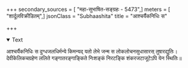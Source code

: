 +++
secondary_sources = [ "महा-सुभाषित-सङ्ग्रहः - 5473",]
meters = [ "शार्दूलविक्रीडितम्",]
jsonClass = "Subhaashita"
title = "आश्चर्यैकनिधिः स"

+++

<details open><summary>Text</summary>

आश्चर्यैकनिधिः स दुग्धजलधिर्मन्ये किमन्यद् यतो लेभे जन्म स लोकलोचनसुधासारस् तुषारद्युतिः।  
देवीकेलिकचग्रहेण ललिते गङ्गातरङ्गाङ्किते निःशङ्कं निरटङ्कि शंकरजटाजूटेऽपि येन स्थितिः॥
</details>
